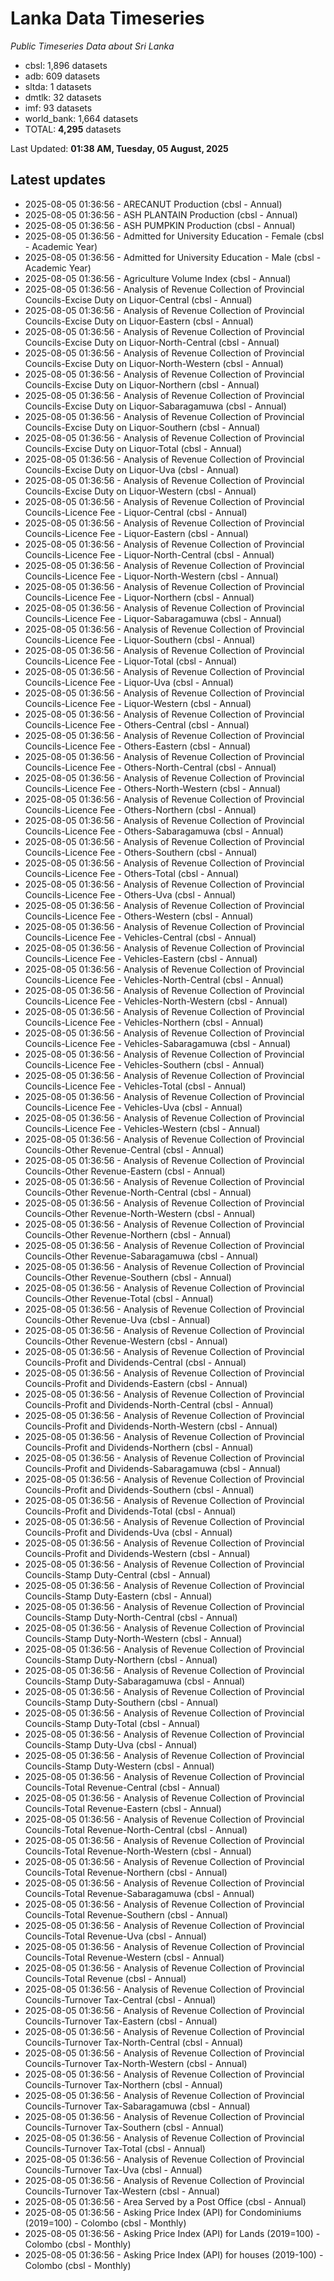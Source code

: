 # Lanka Data Timeseries
*Public Timeseries Data about Sri Lanka*

* cbsl: 1,896 datasets
* adb: 609 datasets
* sltda: 1 datasets
* dmtlk: 32 datasets
* imf: 93 datasets
* world_bank: 1,664 datasets
* TOTAL: **4,295** datasets

Last Updated: **01:38 AM, Tuesday, 05 August, 2025**

## Latest updates

* 2025-08-05 01:36:56 - ARECANUT Production (cbsl - Annual)
* 2025-08-05 01:36:56 - ASH PLANTAIN Production (cbsl - Annual)
* 2025-08-05 01:36:56 - ASH PUMPKIN Production (cbsl - Annual)
* 2025-08-05 01:36:56 - Admitted for University Education - Female (cbsl - Academic Year)
* 2025-08-05 01:36:56 - Admitted for University Education - Male (cbsl - Academic Year)
* 2025-08-05 01:36:56 - Agriculture Volume Index (cbsl - Annual)
* 2025-08-05 01:36:56 - Analysis of Revenue Collection of Provincial Councils-Excise Duty on Liquor-Central (cbsl - Annual)
* 2025-08-05 01:36:56 - Analysis of Revenue Collection of Provincial Councils-Excise Duty on Liquor-Eastern (cbsl - Annual)
* 2025-08-05 01:36:56 - Analysis of Revenue Collection of Provincial Councils-Excise Duty on Liquor-North-Central (cbsl - Annual)
* 2025-08-05 01:36:56 - Analysis of Revenue Collection of Provincial Councils-Excise Duty on Liquor-North-Western (cbsl - Annual)
* 2025-08-05 01:36:56 - Analysis of Revenue Collection of Provincial Councils-Excise Duty on Liquor-Northern (cbsl - Annual)
* 2025-08-05 01:36:56 - Analysis of Revenue Collection of Provincial Councils-Excise Duty on Liquor-Sabaragamuwa (cbsl - Annual)
* 2025-08-05 01:36:56 - Analysis of Revenue Collection of Provincial Councils-Excise Duty on Liquor-Southern (cbsl - Annual)
* 2025-08-05 01:36:56 - Analysis of Revenue Collection of Provincial Councils-Excise Duty on Liquor-Total (cbsl - Annual)
* 2025-08-05 01:36:56 - Analysis of Revenue Collection of Provincial Councils-Excise Duty on Liquor-Uva (cbsl - Annual)
* 2025-08-05 01:36:56 - Analysis of Revenue Collection of Provincial Councils-Excise Duty on Liquor-Western (cbsl - Annual)
* 2025-08-05 01:36:56 - Analysis of Revenue Collection of Provincial Councils-Licence Fee - Liquor-Central (cbsl - Annual)
* 2025-08-05 01:36:56 - Analysis of Revenue Collection of Provincial Councils-Licence Fee - Liquor-Eastern (cbsl - Annual)
* 2025-08-05 01:36:56 - Analysis of Revenue Collection of Provincial Councils-Licence Fee - Liquor-North-Central (cbsl - Annual)
* 2025-08-05 01:36:56 - Analysis of Revenue Collection of Provincial Councils-Licence Fee - Liquor-North-Western (cbsl - Annual)
* 2025-08-05 01:36:56 - Analysis of Revenue Collection of Provincial Councils-Licence Fee - Liquor-Northern (cbsl - Annual)
* 2025-08-05 01:36:56 - Analysis of Revenue Collection of Provincial Councils-Licence Fee - Liquor-Sabaragamuwa (cbsl - Annual)
* 2025-08-05 01:36:56 - Analysis of Revenue Collection of Provincial Councils-Licence Fee - Liquor-Southern (cbsl - Annual)
* 2025-08-05 01:36:56 - Analysis of Revenue Collection of Provincial Councils-Licence Fee - Liquor-Total (cbsl - Annual)
* 2025-08-05 01:36:56 - Analysis of Revenue Collection of Provincial Councils-Licence Fee - Liquor-Uva (cbsl - Annual)
* 2025-08-05 01:36:56 - Analysis of Revenue Collection of Provincial Councils-Licence Fee - Liquor-Western (cbsl - Annual)
* 2025-08-05 01:36:56 - Analysis of Revenue Collection of Provincial Councils-Licence Fee - Others-Central (cbsl - Annual)
* 2025-08-05 01:36:56 - Analysis of Revenue Collection of Provincial Councils-Licence Fee - Others-Eastern (cbsl - Annual)
* 2025-08-05 01:36:56 - Analysis of Revenue Collection of Provincial Councils-Licence Fee - Others-North-Central (cbsl - Annual)
* 2025-08-05 01:36:56 - Analysis of Revenue Collection of Provincial Councils-Licence Fee - Others-North-Western (cbsl - Annual)
* 2025-08-05 01:36:56 - Analysis of Revenue Collection of Provincial Councils-Licence Fee - Others-Northern (cbsl - Annual)
* 2025-08-05 01:36:56 - Analysis of Revenue Collection of Provincial Councils-Licence Fee - Others-Sabaragamuwa (cbsl - Annual)
* 2025-08-05 01:36:56 - Analysis of Revenue Collection of Provincial Councils-Licence Fee - Others-Southern (cbsl - Annual)
* 2025-08-05 01:36:56 - Analysis of Revenue Collection of Provincial Councils-Licence Fee - Others-Total (cbsl - Annual)
* 2025-08-05 01:36:56 - Analysis of Revenue Collection of Provincial Councils-Licence Fee - Others-Uva (cbsl - Annual)
* 2025-08-05 01:36:56 - Analysis of Revenue Collection of Provincial Councils-Licence Fee - Others-Western (cbsl - Annual)
* 2025-08-05 01:36:56 - Analysis of Revenue Collection of Provincial Councils-Licence Fee - Vehicles-Central (cbsl - Annual)
* 2025-08-05 01:36:56 - Analysis of Revenue Collection of Provincial Councils-Licence Fee - Vehicles-Eastern (cbsl - Annual)
* 2025-08-05 01:36:56 - Analysis of Revenue Collection of Provincial Councils-Licence Fee - Vehicles-North-Central (cbsl - Annual)
* 2025-08-05 01:36:56 - Analysis of Revenue Collection of Provincial Councils-Licence Fee - Vehicles-North-Western (cbsl - Annual)
* 2025-08-05 01:36:56 - Analysis of Revenue Collection of Provincial Councils-Licence Fee - Vehicles-Northern (cbsl - Annual)
* 2025-08-05 01:36:56 - Analysis of Revenue Collection of Provincial Councils-Licence Fee - Vehicles-Sabaragamuwa (cbsl - Annual)
* 2025-08-05 01:36:56 - Analysis of Revenue Collection of Provincial Councils-Licence Fee - Vehicles-Southern (cbsl - Annual)
* 2025-08-05 01:36:56 - Analysis of Revenue Collection of Provincial Councils-Licence Fee - Vehicles-Total (cbsl - Annual)
* 2025-08-05 01:36:56 - Analysis of Revenue Collection of Provincial Councils-Licence Fee - Vehicles-Uva (cbsl - Annual)
* 2025-08-05 01:36:56 - Analysis of Revenue Collection of Provincial Councils-Licence Fee - Vehicles-Western (cbsl - Annual)
* 2025-08-05 01:36:56 - Analysis of Revenue Collection of Provincial Councils-Other Revenue-Central (cbsl - Annual)
* 2025-08-05 01:36:56 - Analysis of Revenue Collection of Provincial Councils-Other Revenue-Eastern (cbsl - Annual)
* 2025-08-05 01:36:56 - Analysis of Revenue Collection of Provincial Councils-Other Revenue-North-Central (cbsl - Annual)
* 2025-08-05 01:36:56 - Analysis of Revenue Collection of Provincial Councils-Other Revenue-North-Western (cbsl - Annual)
* 2025-08-05 01:36:56 - Analysis of Revenue Collection of Provincial Councils-Other Revenue-Northern (cbsl - Annual)
* 2025-08-05 01:36:56 - Analysis of Revenue Collection of Provincial Councils-Other Revenue-Sabaragamuwa (cbsl - Annual)
* 2025-08-05 01:36:56 - Analysis of Revenue Collection of Provincial Councils-Other Revenue-Southern (cbsl - Annual)
* 2025-08-05 01:36:56 - Analysis of Revenue Collection of Provincial Councils-Other Revenue-Total (cbsl - Annual)
* 2025-08-05 01:36:56 - Analysis of Revenue Collection of Provincial Councils-Other Revenue-Uva (cbsl - Annual)
* 2025-08-05 01:36:56 - Analysis of Revenue Collection of Provincial Councils-Other Revenue-Western (cbsl - Annual)
* 2025-08-05 01:36:56 - Analysis of Revenue Collection of Provincial Councils-Profit and Dividends-Central (cbsl - Annual)
* 2025-08-05 01:36:56 - Analysis of Revenue Collection of Provincial Councils-Profit and Dividends-Eastern (cbsl - Annual)
* 2025-08-05 01:36:56 - Analysis of Revenue Collection of Provincial Councils-Profit and Dividends-North-Central (cbsl - Annual)
* 2025-08-05 01:36:56 - Analysis of Revenue Collection of Provincial Councils-Profit and Dividends-North-Western (cbsl - Annual)
* 2025-08-05 01:36:56 - Analysis of Revenue Collection of Provincial Councils-Profit and Dividends-Northern (cbsl - Annual)
* 2025-08-05 01:36:56 - Analysis of Revenue Collection of Provincial Councils-Profit and Dividends-Sabaragamuwa (cbsl - Annual)
* 2025-08-05 01:36:56 - Analysis of Revenue Collection of Provincial Councils-Profit and Dividends-Southern (cbsl - Annual)
* 2025-08-05 01:36:56 - Analysis of Revenue Collection of Provincial Councils-Profit and Dividends-Total (cbsl - Annual)
* 2025-08-05 01:36:56 - Analysis of Revenue Collection of Provincial Councils-Profit and Dividends-Uva (cbsl - Annual)
* 2025-08-05 01:36:56 - Analysis of Revenue Collection of Provincial Councils-Profit and Dividends-Western (cbsl - Annual)
* 2025-08-05 01:36:56 - Analysis of Revenue Collection of Provincial Councils-Stamp Duty-Central (cbsl - Annual)
* 2025-08-05 01:36:56 - Analysis of Revenue Collection of Provincial Councils-Stamp Duty-Eastern (cbsl - Annual)
* 2025-08-05 01:36:56 - Analysis of Revenue Collection of Provincial Councils-Stamp Duty-North-Central (cbsl - Annual)
* 2025-08-05 01:36:56 - Analysis of Revenue Collection of Provincial Councils-Stamp Duty-North-Western (cbsl - Annual)
* 2025-08-05 01:36:56 - Analysis of Revenue Collection of Provincial Councils-Stamp Duty-Northern (cbsl - Annual)
* 2025-08-05 01:36:56 - Analysis of Revenue Collection of Provincial Councils-Stamp Duty-Sabaragamuwa (cbsl - Annual)
* 2025-08-05 01:36:56 - Analysis of Revenue Collection of Provincial Councils-Stamp Duty-Southern (cbsl - Annual)
* 2025-08-05 01:36:56 - Analysis of Revenue Collection of Provincial Councils-Stamp Duty-Total (cbsl - Annual)
* 2025-08-05 01:36:56 - Analysis of Revenue Collection of Provincial Councils-Stamp Duty-Uva (cbsl - Annual)
* 2025-08-05 01:36:56 - Analysis of Revenue Collection of Provincial Councils-Stamp Duty-Western (cbsl - Annual)
* 2025-08-05 01:36:56 - Analysis of Revenue Collection of Provincial Councils-Total Revenue-Central (cbsl - Annual)
* 2025-08-05 01:36:56 - Analysis of Revenue Collection of Provincial Councils-Total Revenue-Eastern (cbsl - Annual)
* 2025-08-05 01:36:56 - Analysis of Revenue Collection of Provincial Councils-Total Revenue-North-Central (cbsl - Annual)
* 2025-08-05 01:36:56 - Analysis of Revenue Collection of Provincial Councils-Total Revenue-North-Western (cbsl - Annual)
* 2025-08-05 01:36:56 - Analysis of Revenue Collection of Provincial Councils-Total Revenue-Northern (cbsl - Annual)
* 2025-08-05 01:36:56 - Analysis of Revenue Collection of Provincial Councils-Total Revenue-Sabaragamuwa (cbsl - Annual)
* 2025-08-05 01:36:56 - Analysis of Revenue Collection of Provincial Councils-Total Revenue-Southern (cbsl - Annual)
* 2025-08-05 01:36:56 - Analysis of Revenue Collection of Provincial Councils-Total Revenue-Uva (cbsl - Annual)
* 2025-08-05 01:36:56 - Analysis of Revenue Collection of Provincial Councils-Total Revenue-Western (cbsl - Annual)
* 2025-08-05 01:36:56 - Analysis of Revenue Collection of Provincial Councils-Total Revenue (cbsl - Annual)
* 2025-08-05 01:36:56 - Analysis of Revenue Collection of Provincial Councils-Turnover Tax-Central (cbsl - Annual)
* 2025-08-05 01:36:56 - Analysis of Revenue Collection of Provincial Councils-Turnover Tax-Eastern (cbsl - Annual)
* 2025-08-05 01:36:56 - Analysis of Revenue Collection of Provincial Councils-Turnover Tax-North-Central (cbsl - Annual)
* 2025-08-05 01:36:56 - Analysis of Revenue Collection of Provincial Councils-Turnover Tax-North-Western (cbsl - Annual)
* 2025-08-05 01:36:56 - Analysis of Revenue Collection of Provincial Councils-Turnover Tax-Northern (cbsl - Annual)
* 2025-08-05 01:36:56 - Analysis of Revenue Collection of Provincial Councils-Turnover Tax-Sabaragamuwa (cbsl - Annual)
* 2025-08-05 01:36:56 - Analysis of Revenue Collection of Provincial Councils-Turnover Tax-Southern (cbsl - Annual)
* 2025-08-05 01:36:56 - Analysis of Revenue Collection of Provincial Councils-Turnover Tax-Total (cbsl - Annual)
* 2025-08-05 01:36:56 - Analysis of Revenue Collection of Provincial Councils-Turnover Tax-Uva (cbsl - Annual)
* 2025-08-05 01:36:56 - Analysis of Revenue Collection of Provincial Councils-Turnover Tax-Western (cbsl - Annual)
* 2025-08-05 01:36:56 - Area Served by a Post Office (cbsl - Annual)
* 2025-08-05 01:36:56 - Asking Price Index (API) for Condominiums (2019=100) - Colombo (cbsl - Monthly)
* 2025-08-05 01:36:56 - Asking Price Index (API) for Lands (2019=100) - Colombo (cbsl - Monthly)
* 2025-08-05 01:36:56 - Asking Price Index (API) for houses (2019-100) - Colombo (cbsl - Monthly)